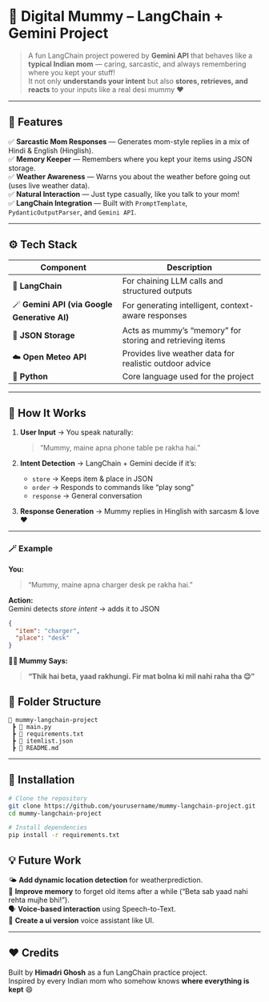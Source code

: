 

# 🤱 Digital Mummy – LangChain + Gemini Project  

> A fun LangChain project powered by **Gemini API** that behaves like a **typical Indian mom** — caring, sarcastic, and always remembering where you kept your stuff!  
> It not only **understands your intent** but also **stores, retrieves, and reacts** to your inputs like a real desi mummy ❤️  

---

## 🧠 Features  

✅ **Sarcastic Mom Responses** — Generates mom-style replies in a mix of Hindi & English (Hinglish).  
✅ **Memory Keeper** — Remembers where you kept your items using JSON storage.  
✅ **Weather Awareness** — Warns you about the weather before going out (uses live weather data).  
✅ **Natural Interaction** — Just type casually, like you talk to your mom!  
✅ **LangChain Integration** — Built with `PromptTemplate`, `PydanticOutputParser`, and `Gemini API`.  

---

## ⚙️ Tech Stack  

| Component | Description |
|------------|-------------|
| 🧩 **LangChain** | For chaining LLM calls and structured outputs |
| 🪄 **Gemini API (via Google Generative AI)** | For generating intelligent, context-aware responses |
| 🧾 **JSON Storage** | Acts as mummy’s “memory” for storing and retrieving items |
| ☁️ **Open Meteo API** | Provides live weather data for realistic outdoor advice |
| 🐍 **Python** | Core language used for the project |

---

## 🚀 How It Works  

1. **User Input** → You speak naturally:  
   > “Mummy, maine apna phone table pe rakha hai.”  

2. **Intent Detection** → LangChain + Gemini decide if it’s:  
   - `store` → Keeps item & place in JSON   
   - `order` → Responds to commands like “play song”  
   - `response` → General conversation  

3. **Response Generation** → Mummy replies in Hinglish with sarcasm & love ❤️  

---

### 🪄 Example 

**You:**  
> “Mummy, maine apna charger desk pe rakha hai.”  

**Action:**  
Gemini detects *store intent* → adds it to JSON  
```json
{
  "item": "charger",
  "place": "desk"
}
```

**👩‍🦰 Mummy Says:**  
> **“Thik hai beta, yaad rakhungi. Fir mat bolna ki mil nahi raha tha 😌”**  

## 📁 Folder Structure  

```
📂 mummy-langchain-project
 ┣ 📜 main.py
 ┣ 📜 requirements.txt
 ┣ 📜 itemlist.json
 ┣ 📜 README.md
```
---

## 🧰 Installation  

```bash
# Clone the repository
git clone https://github.com/yourusername/mummy-langchain-project.git
cd mummy-langchain-project

# Install dependencies
pip install -r requirements.txt
```


## 💡 Future Work  

🌤️ **Add dynamic location detection** for weatherprediction.  
🧠 **Improve memory** to forget old items after a while (“Beta sab yaad nahi rehta mujhe bhi!”).  
🗣️ **Voice-based interaction** using Speech-to-Text.  
📱 **Create a ui version** voice assistant like UI. 

---

## ❤️ Credits  

Built by **Himadri Ghosh** as a fun LangChain practice project.  
Inspired by every Indian mom who somehow knows **where everything is kept** 😄  
